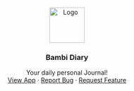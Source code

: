 
<!-- PROJECT LOGO -->
<br />
<p align="center">
  <a href="https://github.com/harunmohamed/dating">
    <img src="https://www.flaticon.com/svg/static/icons/svg/2950/2950232.svg" alt="Logo" width="80" height="80">
  </a>

  <h3 align="center">Bambi Diary</h3>

  <p align="center">
    Your daily personal Journal!
    <br />
    <a href="https://bambi.app">View App</a>
    ·
    <a href="https://bambi.app/m/harun">Report Bug</a>
    ·
    <a href="https://bambi.app/m/harun">Request Feature</a>
  </p>
</p>

